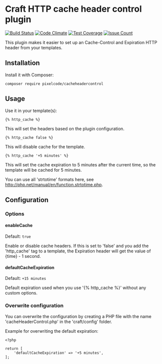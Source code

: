 # Craft HTTP cache header control plugin

[![Build Status](https://travis-ci.org/PixelCodeNL/cache-header-control.svg?branch=master)](https://travis-ci.org/PixelCodeNL/cache-header-control)
[![Code Climate](https://codeclimate.com/github/PixelCodeNL/cache-header-control/badges/gpa.svg)](https://codeclimate.com/github/PixelCodeNL/cache-header-control)
[![Test Coverage](https://codeclimate.com/github/PixelCodeNL/cache-header-control/badges/coverage.svg)](https://codeclimate.com/github/PixelCodeNL/cache-header-control/coverage)
[![Issue Count](https://codeclimate.com/github/PixelCodeNL/cache-header-control/badges/issue_count.svg)](https://codeclimate.com/github/PixelCodeNL/cache-header-control)

This plugin makes it easier to set up an Cache-Control and Expiration HTTP header from your templates.

## Installation

Install it with Composer:

```
composer require pixelcode/cacheheadercontrol
```

## Usage

Use it in your template(s):

```
{% http_cache %}
```
This will set the headers based on the plugin configuration.

```
{% http_cache false %}
```
This will disable cache for the template.


```
{% http_cache '+5 minutes' %}
```
This will set the cache expiration to 5 minutes after the current time, so the template will be cached for 5 minutes.

You can use all 'strtotime' formats here, see http://php.net/manual/en/function.strtotime.php.

## Configuration

### Options

#### enableCache

Default: `true`

Enable or disable cache headers. If this is set to 'false' and you add the 'http_cache' tag to a template, the Expiration header will get the value of {time} - 1 second.

#### defaultCacheExpiration

Default: `+15 minutes`

Default expiration used when you use '{% http_cache %}' without any custom options.

### Overwrite configuration

You can overwrite the configuration by creating a PHP file with the name 'cacheHeaderControl.php' in the 'craft/config' folder.

Example for overwriting the default expiration:

```
<?php

return [
    'defaultCacheExpiration' => '+5 minutes',
];

```
